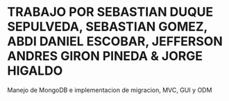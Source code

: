 # TRABAJO POR SEBASTIAN DUQUE SEPULVEDA, SEBASTIAN GOMEZ, ABDI DANIEL ESCOBAR, JEFFERSON ANDRES GIRON PINEDA & JORGE HIGALDO

Manejo de MongoDB e implementacion de migracion, MVC, GUI y ODM
